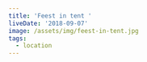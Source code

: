 ```yaml
---
title: 'Feest in tent '
liveDate: '2018-09-07'
image: /assets/img/feest-in-tent.jpg
tags:
  - location
---
```


